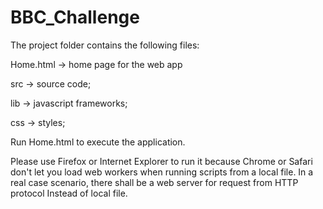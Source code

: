 # BBC_Challenge

The project folder contains the following files:

Home.html -> home page for the web app

src -> source code;

lib -> javascript frameworks;

css -> styles;

Run Home.html to execute the application.

Please use Firefox or Internet Explorer to run it because Chrome or Safari don't let you load web workers when running scripts from a local file.
In a real case scenario, there shall be a web server for request from HTTP protocol Instead of local file. 
